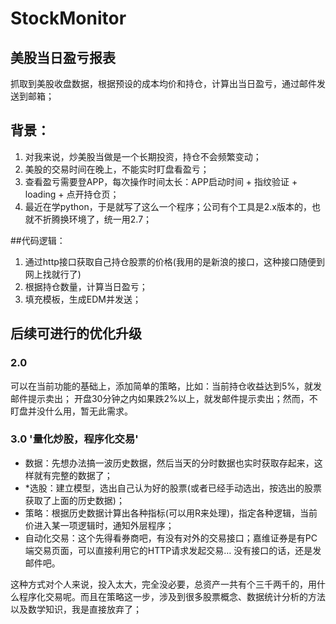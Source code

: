 # StockMonitor

## 美股当日盈亏报表
抓取到美股收盘数据，根据预设的成本均价和持仓，计算出当日盈亏，通过邮件发送到邮箱；

## 背景：
1. 对我来说，炒美股当做是一个长期投资，持仓不会频繁变动；
2. 美股的交易时间在晚上，不能实时盯盘看盈亏；
3. 查看盈亏需要登APP，每次操作时间太长：APP启动时间 + 指纹验证 + loading + 点开持仓页；
4. 最近在学python，于是就写了这么一个程序；公司有个工具是2.x版本的，也就不折腾换环境了，统一用2.7；

##代码逻辑：
1. 通过http接口获取自己持仓股票的价格(我用的是新浪的接口，这种接口随便到网上找就行了)
2. 根据持仓数量，计算当日盈亏；
3. 填充模板，生成EDM并发送；

## 后续可进行的优化升级
### 2.0
可以在当前功能的基础上，添加简单的策略，比如：当前持仓收益达到5%，就发邮件提示卖出；
开盘30分钟之内如果跌2%以上，就发邮件提示卖出；然而，不盯盘并没什么用，暂无此需求。

### 3.0  '量化炒股，程序化交易'
- 数据：先想办法搞一波历史数据，然后当天的分时数据也实时获取存起来，这样就有完整的数据了；
- *选股：建立模型，选出自己认为好的股票(或者已经手动选出，按选出的股票获取了上面的历史数据)；
- 策略：根据历史数据计算出各种指标(可以用R来处理)，指定各种逻辑，当前价进入某一项逻辑时，通知外层程序；
- 自动化交易：这个先得看券商吧，有没有对外的交易接口；嘉维证券是有PC端交易页面，可以直接利用它的HTTP请求发起交易… 没有接口的话，还是发邮件吧。

这种方式对个人来说，投入太大，完全没必要，总资产一共有个三千两千的，用什么程序化交易呢。而且在策略这一步，涉及到很多股票概念、数据统计分析的方法以及数学知识，我是直接放弃了；

